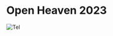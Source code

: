 ## <a style="display:none;" href="https://andmi3.github.io">andmi3.github.io</a>
<h1>Open Heaven 2023</h1>

![Tel](https://barcode.tec-it.com/barcode.ashx?data=tel%3a89108106354&code=QRCode&translate-esc=on)
